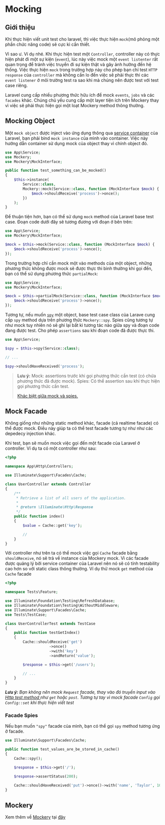 # Mocking
## Giới thiệu
Khi thực hiện viết unit test cho laravel, thì việc thực hiện `mock`(mô phỏng một phần chức năng code) sẽ cực kì cần thiết.

Vì sao ư. Ví dụ nhé. Khi thực hiện test một `Controller`, controller này có thực hiện phát đi một sự kiện (`event`), lúc này việc mock một `event listenter` rất quan trọng để tránh việc truyền đi sự kiện thật và gây ảnh hưởng đến hệ thống.  Việc thực hiện `mock` trong trường hợp này  cho phép bạn chỉ test `HTTP response` của `controller` mà không cần lo đến việc sẽ phải thực thi các `event listener` ở môi trường test ra sao khi mà chúng nên được test với test case riêng.

Laravel cung cấp nhiều phương thức hữu ích để mock `events`, `jobs` và các `facades` khác. Chúng chủ yếu cung cấp một layer tiện ích trên Mockery thay vì việc sẽ phải thực hiện gọi một loạt Mockery method thông thường.

## Mocking Object
Một `mock object` được inject vào ứng dụng thông qua [service container](https://laravel.com/docs/8.x/container) của Laravel, bạn phải bind `mock instance` của mình vào container. Việc này hướng dẫn container sử dụng mock của object thay vì chính object đó.
```php
use App\Service;
use Mockery;
use Mockery\MockInterface;

public function test_something_can_be_mocked()
{
    $this->instance(
        Service::class,
        Mockery::mock(Service::class, function (MockInterface $mock) {
            $mock->shouldReceive('process')->once();
        })
    );
}
```
Để thuận tiện hơn, bạn có thể sử dụng `mock` method của Laravel base test case. Đoạn code dưới đây sẽ tương đương với đoạn ở bên trên:
```php
use App\Service;
use Mockery\MockInterface;

$mock = $this->mock(Service::class, function (MockInterface $mock) {
    $mock->shouldReceive('process')->once();
});
```

Trong trường hợp chỉ cần mock một vào methods của một object, những phương thức không được mock sẽ được thực thi bình thường khi gọi đến, bạn có thể sử dụng phương thức `partialMock`:
```php
use App\Service;
use Mockery\MockInterface;

$mock = $this->partialMock(Service::class, function (MockInterface $mock) {
    $mock->shouldReceive('process')->once();
});
```
Tương tự, nếu muốn [`spy`](#spies) một object, base test case class của Larave cung cấp `spy` method dựa trên phương thức `Mockery::spy`. Spies cũng tương tự như mock tuy nhiên nó sẽ ghi lại bất kì tương tác nào giữa spy và đoạn code đang được test. Cho phép `assertions` sau khi đoạn code đã được thực thi.
```php
use App\Service;

$spy = $this->spy(Service::class);

// ...

$spy->shouldHaveReceived('process');
```
>**Lưu ý:**
>  Mock: assertions trước khi gọi phương thức cần test (có chứa phương thức đã được mock).
>  Spies:  Có thể assertion sau khi thực hiện gọi phương thức cần test.
>
> [Khác biệt giữa mock và spies.](http://docs.mockery.io/en/latest/reference/creating_test_doubles.html#mocks-vs-spies)
## Mock Facade
Không giống như những static method khác, facade (cả realtime facade) có thể được mock. Điều này giúp ta có thể test facade tương tự như như các depedecy injection khác.

Khi test, bạn sẽ muốn mock việc gọi đến một facade của Laravel ở controller. Ví dụ ta có một controller như sau:
```php
<?php

namespace App\Http\Controllers;

use Illuminate\Support\Facades\Cache;

class UserController extends Controller
{
    /**
     * Retrieve a list of all users of the application.
     *
     * @return \Illuminate\Http\Response
     */
    public function index()
    {
        $value = Cache::get('key');

        //
    }
}
```

Với controller như trên ta có thể mock việc gọi `Cache` facade bằng `shouldReceive`, nó sẽ trả về instance của Mockery mock. Vì các facade được quảng lý bởi service container của Laravel nên nó sẽ có tính testability cao hơn so với static class thông thường. Ví dụ thử mock `get` method của `Cache` facade
```php
<?php

namespace Tests\Feature;

use Illuminate\Foundation\Testing\RefreshDatabase;
use Illuminate\Foundation\Testing\WithoutMiddleware;
use Illuminate\Support\Facades\Cache;
use Tests\TestCase;

class UserControllerTest extends TestCase
{
    public function testGetIndex()
    {
        Cache::shouldReceive('get')
                    ->once()
                    ->with('key')
                    ->andReturn('value');

        $response = $this->get('/users');

        // ...
    }
}
```
***Lưu ý:** Bạn không nên mock `Request` facade, thay vào đó truyền input vào [Http test method ](https://laravel.com/docs/8.x/http-tests) như `get` hoặc `post`. Tương tự tay vì mock facade `Config` gọi `Config::set` khi thực hiện viết test*
### Facade Spies

Nếu bạn muốn `"spy"` facade của mình, bạn có thể gọi `spy` method tương ứng ở facade.
```php
use Illuminate\Support\Facades\Cache;

public function test_values_are_be_stored_in_cache()
{
    Cache::spy();

    $response = $this->get('/');

    $response->assertStatus(200);

    Cache::shouldHaveReceived('put')->once()->with('name', 'Taylor', 10);
}
```

## Mockery

Xem thêm về [Mockery](../read-more/mockery.md) tại [đây](../read-more/mockery.md)
